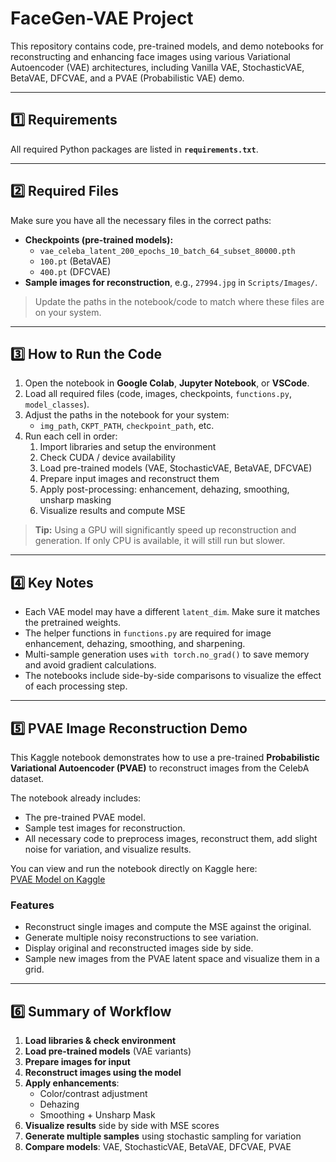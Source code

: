 # FaceGen-VAE Project

This repository contains code, pre-trained models, and demo notebooks for reconstructing and enhancing face images using various Variational Autoencoder (VAE) architectures, including Vanilla VAE, StochasticVAE, BetaVAE, DFCVAE, and a PVAE (Probabilistic VAE) demo.

---

## 1️⃣ Requirements

All required Python packages are listed in **`requirements.txt`**.  

---

## 2️⃣ Required Files

Make sure you have all the necessary files in the correct paths:

- **Checkpoints (pre-trained models):**  
  - `vae_celeba_latent_200_epochs_10_batch_64_subset_80000.pth`  
  - `100.pt` (BetaVAE)  
  - `400.pt` (DFCVAE)  
- **Sample images for reconstruction**, e.g., `27994.jpg` in `Scripts/Images/`.

> Update the paths in the notebook/code to match where these files are on your system.

---

## 3️⃣ How to Run the Code

1. Open the notebook in **Google Colab**, **Jupyter Notebook**, or **VSCode**.  
2. Load all required files (code, images, checkpoints, `functions.py`, `model_classes`).  
3. Adjust the paths in the notebook for your system:  
   - `img_path`, `CKPT_PATH`, `checkpoint_path`, etc.  
4. Run each cell in order:  
   1. Import libraries and setup the environment  
   2. Check CUDA / device availability  
   3. Load pre-trained models (VAE, StochasticVAE, BetaVAE, DFCVAE)  
   4. Prepare input images and reconstruct them  
   5. Apply post-processing: enhancement, dehazing, smoothing, unsharp masking  
   6. Visualize results and compute MSE

> **Tip:** Using a GPU will significantly speed up reconstruction and generation. If only CPU is available, it will still run but slower.

---

## 4️⃣ Key Notes

- Each VAE model may have a different `latent_dim`. Make sure it matches the pretrained weights.  
- The helper functions in `functions.py` are required for image enhancement, dehazing, smoothing, and sharpening.  
- Multi-sample generation uses `with torch.no_grad()` to save memory and avoid gradient calculations.  
- The notebooks include side-by-side comparisons to visualize the effect of each processing step.

---

## 5️⃣ PVAE Image Reconstruction Demo

This Kaggle notebook demonstrates how to use a pre-trained **Probabilistic Variational Autoencoder (PVAE)** to reconstruct images from the CelebA dataset.

The notebook already includes:
- The pre-trained PVAE model.
- Sample test images for reconstruction.
- All necessary code to preprocess images, reconstruct them, add slight noise for variation, and visualize results.

You can view and run the notebook directly on Kaggle here:  
[PVAE Model on Kaggle](https://www.kaggle.com/code/samaahmedyousef/pvae-model)

### Features
- Reconstruct single images and compute the MSE against the original.
- Generate multiple noisy reconstructions to see variation.
- Display original and reconstructed images side by side.
- Sample new images from the PVAE latent space and visualize them in a grid.

---

## 6️⃣ Summary of Workflow

1. **Load libraries & check environment**  
2. **Load pre-trained models** (VAE variants)  
3. **Prepare images for input**  
4. **Reconstruct images using the model**  
5. **Apply enhancements**:  
   - Color/contrast adjustment  
   - Dehazing  
   - Smoothing + Unsharp Mask  
6. **Visualize results** side by side with MSE scores  
7. **Generate multiple samples** using stochastic sampling for variation  
8. **Compare models**: VAE, StochasticVAE, BetaVAE, DFCVAE, PVAE
